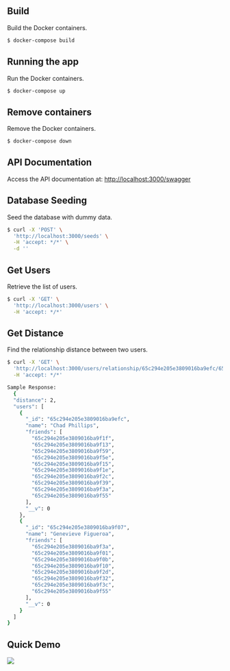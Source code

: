 ## Build
Build the Docker containers.

```bash
$ docker-compose build
```

## Running the app
Run the Docker containers.

```bash
$ docker-compose up
```


## Remove containers
Remove the Docker containers.

```bash
$ docker-compose down
```


## API Documentation
Access the API documentation at:
[http://localhost:3000/swagger](http://localhost:3000/swagger)


## Database Seeding

Seed the database with dummy data.


```bash
$ curl -X 'POST' \
  'http://localhost:3000/seeds' \
  -H 'accept: */*' \
  -d ''
```


## Get Users
Retrieve the list of users.
```bash
$ curl -X 'GET' \
  'http://localhost:3000/users' \
  -H 'accept: */*'
```

## Get Distance
Find the relationship distance between two users.
```bash
$ curl -X 'GET' \
  'http://localhost:3000/users/relationship/65c294e205e3809016ba9efc/65c294e205e3809016ba9f07' \
  -H 'accept: */*'

Sample Response:
  {
  "distance": 2,
  "users": [
    {
      "_id": "65c294e205e3809016ba9efc",
      "name": "Chad Phillips",
      "friends": [
        "65c294e205e3809016ba9f1f",
        "65c294e205e3809016ba9f13",
        "65c294e205e3809016ba9f59",
        "65c294e205e3809016ba9f5e",
        "65c294e205e3809016ba9f15",
        "65c294e205e3809016ba9f1e",
        "65c294e205e3809016ba9f2c",
        "65c294e205e3809016ba9f39",
        "65c294e205e3809016ba9f3a",
        "65c294e205e3809016ba9f55"
      ],
      "__v": 0
    },
    {
      "_id": "65c294e205e3809016ba9f07",
      "name": "Genevieve Figueroa",
      "friends": [
        "65c294e205e3809016ba9f3a",
        "65c294e205e3809016ba9f01",
        "65c294e205e3809016ba9f0b",
        "65c294e205e3809016ba9f10",
        "65c294e205e3809016ba9f2d",
        "65c294e205e3809016ba9f32",
        "65c294e205e3809016ba9f3c",
        "65c294e205e3809016ba9f55"
      ],
      "__v": 0
    }
  ]
}
```


## Quick Demo

![](https://github.com/alpdogan/cs-api/blob/main/swagger.gif?raw=true)
